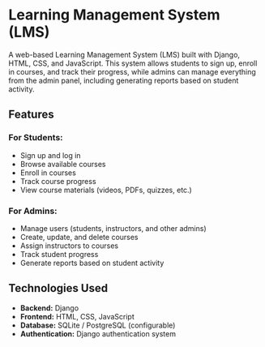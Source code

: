 # Learning Management System (LMS)

A web-based Learning Management System (LMS) built with Django, HTML, CSS, and JavaScript. This system allows students to sign up, enroll in courses, and track their progress, while admins can manage everything from the admin panel, including generating reports based on student activity.

## Features

### For Students:
- Sign up and log in
- Browse available courses
- Enroll in courses
- Track course progress
- View course materials (videos, PDFs, quizzes, etc.)

### For Admins:
- Manage users (students, instructors, and other admins)
- Create, update, and delete courses
- Assign instructors to courses
- Track student progress
- Generate reports based on student activity

## Technologies Used
- **Backend:** Django
- **Frontend:** HTML, CSS, JavaScript
- **Database:** SQLite / PostgreSQL (configurable)
- **Authentication:** Django authentication system
